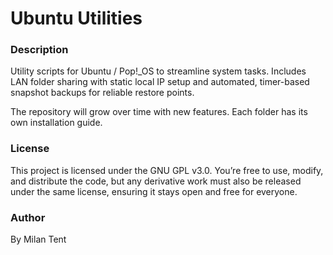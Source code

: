 # Ubuntu Utilities

### Description

Utility scripts for Ubuntu / Pop!_OS to streamline system tasks. Includes LAN folder sharing with static local IP setup and automated, timer-based snapshot backups for reliable restore points.

The repository will grow over time with new features. Each folder has its own installation guide.

### License

This project is licensed under the GNU GPL v3.0. You’re free to use, modify, and distribute the code, but any derivative work must also be released under the same license, ensuring it stays open and free for everyone.

### Author
By Milan Tent
